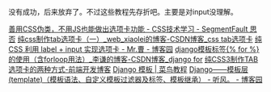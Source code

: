 没有成功，后来放弃了。不过这些教程先存折吧。主要是对input没理解。

[善用CSS伪类，不用JS也能做出选项卡功能 - CSS技术学习 - SegmentFault 思否](https://segmentfault.com/a/1190000019214800) [纯css制作tab选项卡（一）_web_xiaolei的博客-CSDN博客_css tab选项卡](https://blog.csdn.net/web_xiaolei/article/details/78206674) [纯 CSS 利用 label + input 实现选项卡 - Mr.曹 - 博客园](https://www.cnblogs.com/cckui/p/9968246.html) [django模板标签{% for %}的使用（含forloop用法）_李谦的博客-CSDN博客_django for](https://blog.csdn.net/weixin_39198406/article/details/78910532) [纯CSS3制作TAB选项卡的两种方式-前端开发博客](http://caibaojian.com/css3-tabs.html) [Django 模板 | 菜鸟教程](https://www.runoob.com/django/django-template.html) [Django——模板层(template)（模板语法、自定义模板过滤器及标签、模板继承） - 听风。 - 博客园](https://www.cnblogs.com/huchong/p/7723525.html)